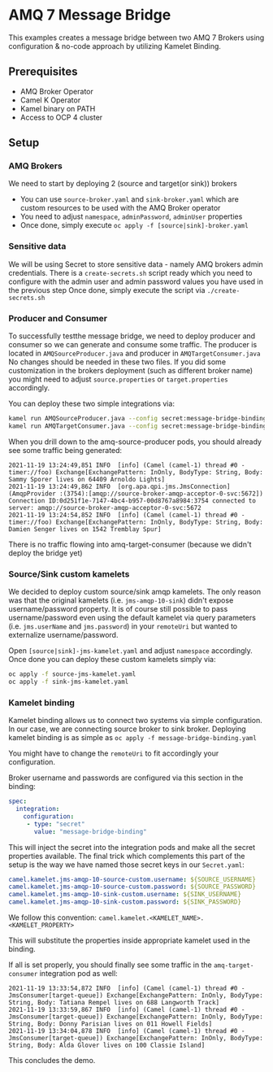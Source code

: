 # AMQ 7 Message Bridge

This examples creates a message bridge between two AMQ 7 Brokers using configuration & no-code approach by utilizing Kamelet Binding.

## Prerequisites
- AMQ Broker Operator
- Camel K Operator
- Kamel binary on PATH
- Access to OCP 4 cluster

## Setup

### AMQ Brokers
We need to start by deploying 2 (source and target(or sink)) brokers
   - You can use `source-broker.yaml` and `sink-broker.yaml` which are custom resources to be used with the AMQ Broker operator
   - You need to adjust `namespace`, `adminPassword`, `adminUser` properties
   - Once done, simply execute `oc apply -f [source|sink]-broker.yaml`

### Sensitive data
We will be using Secret to store sensitive data - namely AMQ brokers admin credentials. There is a `create-secrets.sh` script ready which you need to configure with the admin user and admin password values you have used in the previous step
Once done, simply execute the script via `./create-secrets.sh`

### Producer and Consumer
To successfully testthe  message bridge, we need to deploy producer and consumer so we can generate and consume some traffic.
The producer is located in `AMQSourceProducer.java` and producer in `AMQTargetConsumer.java`
No changes should be needed in these two files. If you did some customization in the brokers deployment (such as different broker name) you might need to adjust `source.properties` or `target.properties` accordingly.

You can deploy these two simple integrations via:
```bash
kamel run AMQSourceProducer.java --config secret:message-bridge-binding --config file:source.properties
kamel run AMQTargetConsumer.java --config secret:message-bridge-binding --config file:target.properties
```

When you drill down to the amq-source-producer pods, you should already see some traffic being generated:
```
2021-11-19 13:24:49,851 INFO  [info] (Camel (camel-1) thread #0 - timer://foo) Exchange[ExchangePattern: InOnly, BodyType: String, Body: Sammy Sporer lives on 64409 Arnoldo Lights]
2021-11-19 13:24:49,862 INFO  [org.apa.qpi.jms.JmsConnection] (AmqpProvider :(3754):[amqp://source-broker-amqp-acceptor-0-svc:5672]) Connection ID:0d251f1e-7147-4bc4-b957-00d8767a8984:3754 connected to server: amqp://source-broker-amqp-acceptor-0-svc:5672
2021-11-19 13:24:54,852 INFO  [info] (Camel (camel-1) thread #0 - timer://foo) Exchange[ExchangePattern: InOnly, BodyType: String, Body: Damien Senger lives on 1542 Tremblay Spur]
```

There is no traffic flowing into amq-target-consumer (because we didn't deploy the bridge yet)

### Source/Sink custom kamelets
We decided to deploy custom source/sink amqp kamelets. The only reason was that the original kamelets (i.e. `jms-amqp-10-sink`) didn't expose username/password property. It is of course still possible to pass username/password even using the default kamelet via query parameters (i.e. `jms.userName` and `jms.password`) in your `remoteUri` but wanted to externalize username/password.

Open `[source|sink]-jms-kamelet.yaml` and adjust `namespace` accordingly. Once done you can deploy these custom kamelets simply via:
```bash
oc apply -f source-jms-kamelet.yaml 
oc apply -f sink-jms-kamelet.yaml     
```

### Kamelet binding
Kamelet binding allows us to connect two systems via simple configuration. In our case, we are connecting source broker to sink broker.
Deploying kamelet binding is as simple as `oc apply -f message-bridge-binding.yaml`

You might have to change the `remoteUri` to fit accordingly your configuration.

Broker username and passwords are configured via this section in the binding:

```yaml
spec:
  integration:
    configuration:
     - type: "secret"
       value: "message-bridge-binding"  
```
This will inject the secret into the integration pods and make all the secret properties available. The final trick which complements this part of the setup is the way we have named those secret keys in our `Secret.yaml`:
```yaml
camel.kamelet.jms-amqp-10-source-custom.username: ${SOURCE_USERNAME}
camel.kamelet.jms-amqp-10-source-custom.password: ${SOURCE_PASSWORD}
camel.kamelet.jms-amqp-10-sink-custom.username: ${SINK_USERNAME}
camel.kamelet.jms-amqp-10-sink-custom.password: ${SINK_PASSWORD}
```       
We follow this convention:
`camel.kamelet.<KAMELET_NAME>.<KAMELET_PROPERTY>`

This will substitute the properties inside appropriate kamelet used in the binding.

If all is set properly, you should finally see some traffic in the `amq-target-consumer` integration pod as well:
```
2021-11-19 13:33:54,872 INFO  [info] (Camel (camel-1) thread #0 - JmsConsumer[target-queue]) Exchange[ExchangePattern: InOnly, BodyType: String, Body: Tatiana Rempel lives on 688 Langworth Track]
2021-11-19 13:33:59,867 INFO  [info] (Camel (camel-1) thread #0 - JmsConsumer[target-queue]) Exchange[ExchangePattern: InOnly, BodyType: String, Body: Donny Parisian lives on 011 Howell Fields]
2021-11-19 13:34:04,878 INFO  [info] (Camel (camel-1) thread #0 - JmsConsumer[target-queue]) Exchange[ExchangePattern: InOnly, BodyType: String, Body: Alda Glover lives on 100 Classie Island]
```

This concludes the demo.


